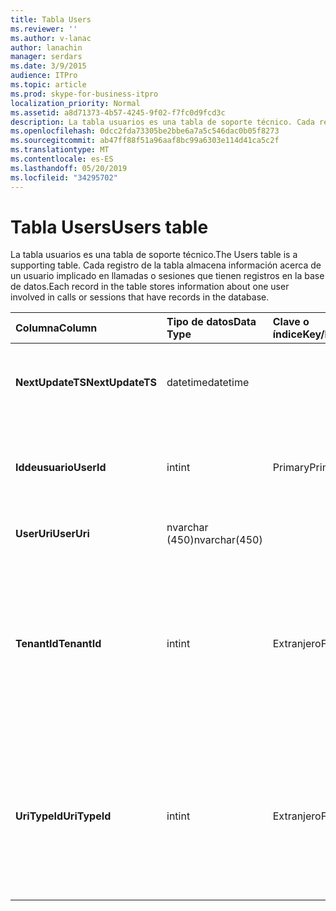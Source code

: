 ```yaml
---
title: Tabla Users
ms.reviewer: ''
ms.author: v-lanac
author: lanachin
manager: serdars
ms.date: 3/9/2015
audience: ITPro
ms.topic: article
ms.prod: skype-for-business-itpro
localization_priority: Normal
ms.assetid: a8d71373-4b57-4245-9f02-f7fc0d9fcd3c
description: La tabla usuarios es una tabla de soporte técnico. Cada registro de la tabla almacena información acerca de un usuario implicado en llamadas o sesiones que tienen registros en la base de datos.
ms.openlocfilehash: 0dcc2fda73305be2bbe6a7a5c546dac0b05f8273
ms.sourcegitcommit: ab47ff88f51a96aaf8bc99a6303e114d41ca5c2f
ms.translationtype: MT
ms.contentlocale: es-ES
ms.lasthandoff: 05/20/2019
ms.locfileid: "34295702"
---
```

# <a name="users-table"></a><span data-ttu-id="1d8a8-104">Tabla Users</span><span class="sxs-lookup"><span data-stu-id="1d8a8-104">Users table</span></span>
 
<span data-ttu-id="1d8a8-105">La tabla usuarios es una tabla de soporte técnico.</span><span class="sxs-lookup"><span data-stu-id="1d8a8-105">The Users table is a supporting table.</span></span> <span data-ttu-id="1d8a8-106">Cada registro de la tabla almacena información acerca de un usuario implicado en llamadas o sesiones que tienen registros en la base de datos.</span><span class="sxs-lookup"><span data-stu-id="1d8a8-106">Each record in the table stores information about one user involved in calls or sessions that have records in the database.</span></span>
  
|<span data-ttu-id="1d8a8-107">**Columna**</span><span class="sxs-lookup"><span data-stu-id="1d8a8-107">**Column**</span></span>|<span data-ttu-id="1d8a8-108">**Tipo de datos**</span><span class="sxs-lookup"><span data-stu-id="1d8a8-108">**Data Type**</span></span>|<span data-ttu-id="1d8a8-109">**Clave o índice**</span><span class="sxs-lookup"><span data-stu-id="1d8a8-109">**Key/Index**</span></span>|<span data-ttu-id="1d8a8-110">**Detalles**</span><span class="sxs-lookup"><span data-stu-id="1d8a8-110">**Details**</span></span>|
|:-----|:-----|:-----|:-----|
|<span data-ttu-id="1d8a8-111">**NextUpdateTS**</span><span class="sxs-lookup"><span data-stu-id="1d8a8-111">**NextUpdateTS**</span></span> <br/> |<span data-ttu-id="1d8a8-112">datetime</span><span class="sxs-lookup"><span data-stu-id="1d8a8-112">datetime</span></span>  <br/> ||<span data-ttu-id="1d8a8-113">Marca de tiempo para uso interno.</span><span class="sxs-lookup"><span data-stu-id="1d8a8-113">Time stamp for internal use.</span></span>  <br/> |
|<span data-ttu-id="1d8a8-114">**Iddeusuario**</span><span class="sxs-lookup"><span data-stu-id="1d8a8-114">**UserId**</span></span> <br/> |<span data-ttu-id="1d8a8-115">int</span><span class="sxs-lookup"><span data-stu-id="1d8a8-115">int</span></span>  <br/> |<span data-ttu-id="1d8a8-116">Primary</span><span class="sxs-lookup"><span data-stu-id="1d8a8-116">Primary</span></span>  <br/> |<span data-ttu-id="1d8a8-117">Número único que identifica a este usuario.</span><span class="sxs-lookup"><span data-stu-id="1d8a8-117">Unique number identifying this user.</span></span>  <br/> |
|<span data-ttu-id="1d8a8-118">**UserUri**</span><span class="sxs-lookup"><span data-stu-id="1d8a8-118">**UserUri**</span></span> <br/> |<span data-ttu-id="1d8a8-119">nvarchar (450)</span><span class="sxs-lookup"><span data-stu-id="1d8a8-119">nvarchar(450)</span></span>  <br/> | <br/> |<span data-ttu-id="1d8a8-120">URI de usuario.</span><span class="sxs-lookup"><span data-stu-id="1d8a8-120">User URI.</span></span>  <br/> |
|<span data-ttu-id="1d8a8-121">**TenantId**</span><span class="sxs-lookup"><span data-stu-id="1d8a8-121">**TenantId**</span></span> <br/> |<span data-ttu-id="1d8a8-122">int</span><span class="sxs-lookup"><span data-stu-id="1d8a8-122">int</span></span>  <br/> |<span data-ttu-id="1d8a8-123">Extranjero</span><span class="sxs-lookup"><span data-stu-id="1d8a8-123">Foreign</span></span>  <br/> |<span data-ttu-id="1d8a8-124">El identificador de inquilino de este usuario.</span><span class="sxs-lookup"><span data-stu-id="1d8a8-124">This user's Tenant ID.</span></span> <span data-ttu-id="1d8a8-125">Para obtener más información, consulte la [tabla](tenants.md) de inquilinos.</span><span class="sxs-lookup"><span data-stu-id="1d8a8-125">See the [Tenants table](tenants.md) for more information.</span></span> <br/> |
|<span data-ttu-id="1d8a8-126">**UriTypeId**</span><span class="sxs-lookup"><span data-stu-id="1d8a8-126">**UriTypeId**</span></span> <br/> |<span data-ttu-id="1d8a8-127">int</span><span class="sxs-lookup"><span data-stu-id="1d8a8-127">int</span></span>  <br/> |<span data-ttu-id="1d8a8-128">Extranjero</span><span class="sxs-lookup"><span data-stu-id="1d8a8-128">Foreign</span></span>  <br/> |<span data-ttu-id="1d8a8-129">Tipo de URI de este usuario.</span><span class="sxs-lookup"><span data-stu-id="1d8a8-129">This user's URI type.</span></span> <span data-ttu-id="1d8a8-130">Para obtener más información, consulte la [tabla UriTypes](uritypes.md) .</span><span class="sxs-lookup"><span data-stu-id="1d8a8-130">See the [UriTypes table](uritypes.md) for more information.</span></span> <br/> |
   

